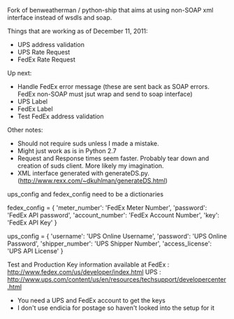 Fork of benweatherman / python-ship that aims at using non-SOAP xml interface instead of wsdls and soap.

Things that are working as of December 11, 2011:
 - UPS address validation
 - UPS Rate Request
 - FedEx Rate Request
 
Up next:
 - Handle FedEx error message (these are sent back as SOAP errors.  FedEx non-SOAP must jsut wrap and send to soap interface)
 - UPS Label
 - FedEx Label
 - Test FedEx address validation
 
Other notes:
 - Should not require suds unless I made a mistake.
 - Might just work as is in Python 2.7
 - Request and Response times seem faster.  Probably tear down and creation of suds client. More likely my imagination.
 - XML interface generated with generateDS.py. (http://www.rexx.com/~dkuhlman/generateDS.html)

ups_config and fedex_config need to be a dictionaries

fedex_config = {
   'meter_number': 'FedEx Meter Number', 
   'password': 'FedEx API password', 
   'account_number': 'FedEx Account Number', 
   'key': 'FedEx API Key'
}
   
ups_config = {
   'username': 'UPS Online Username',
   'password': 'UPS Online Password', 
   'shipper_number': 'UPS Shipper Number',
   'access_license': 'UPS API License'
}

Test and Production Key information available at
FedEx : http://www.fedex.com/us/developer/index.html
UPS : http://www.ups.com/content/us/en/resources/techsupport/developercenter.html

* You need a UPS and FedEx account to get the keys
* I don't use endicia for postage so haven't looked into the setup for it